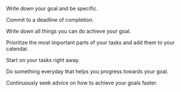 Write down your goal and be specific.

Commit to a deadline of completion.

Write down all things you can do achieve your goal.

Prioritize the most important parts of your tasks and add them to your calendar.

Start on your tasks right away.

Do something everyday that helps you progress towards your goal.

Continuously seek advice on how to achieve your goals faster.